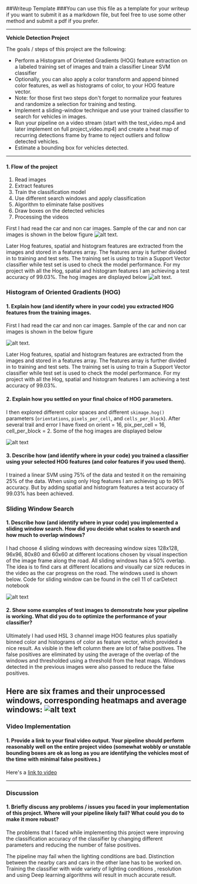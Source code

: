 ##Writeup Template
###You can use this file as a template for your writeup if you want to submit it as a markdown file, but feel free to use some other method and submit a pdf if you prefer.

---

**Vehicle Detection Project**

The goals / steps of this project are the following:

* Perform a Histogram of Oriented Gradients (HOG) feature extraction on a labeled training set of images and train a classifier Linear SVM classifier
* Optionally, you can also apply a color transform and append binned color features, as well as histograms of color, to your HOG feature vector.
* Note: for those first two steps don't forget to normalize your features and randomize a selection for training and testing.
* Implement a sliding-window technique and use your trained classifier to search for vehicles in images.
* Run your pipeline on a video stream (start with the test_video.mp4 and later implement on full project_video.mp4) and create a heat map of recurring detections frame by frame to reject outliers and follow detected vehicles.
* Estimate a bounding box for vehicles detected.

[//]: # (Image References)
[image1]: https://github.com/willofdiamond/Vehicle-Detection/blob/master/sampleimages.png

[image2]: https://github.com/willofdiamond/Vehicle-Detection/blob/master/Hogimages.png
[image3]: https://github.com/willofdiamond/Vehicle-Detection/blob/master/slidingwindows.png
[image4]: https://github.com/willofdiamond/Vehicle-Detection/blob/master/averagewindows.png
[link to video]: https://github.com/willofdiamond/Vehicle-Detection/blob/master/project_video_result%20.mp4 "Video"



---


#### 1. Flow of the project
1. Read images
2. Extract features
3. Train the classification model
4. Use different search windows and apply classification
5. Algorithm to eliminate false positives
7. Draw boxes on the detected vehicles
6. Processing the videos



First I had read the car and non car images. Sample of the car and non car images is shown in the below figure ![alt text][image1].

Later Hog features, spatial and histogram features are extracted from the images and stored in a features array. The features array is further divided in to training and test sets. The training set is using to train a Support Vector classifier while test set is used to check the model performance. For my project with all the Hog, spatial and histogram features I am achieving a test accuracy of 99.03%.  The hog images are displayed below ![alt text][image2].






### Histogram of Oriented Gradients (HOG)

#### 1. Explain how (and identify where in your code) you extracted HOG features from the training images.

First I had read the car and non car images. Sample of the car and non car images is shown in the below figure

![alt text][image1].

Later Hog features, spatial and histogram features are extracted from the images and stored in a features array. The features array is further divided in to training and test sets. The training set is using to train a Support Vector classifier while test set is used to check the model performance. For my project with all the Hog, spatial and histogram features I am achieving a test accuracy of 99.03%.  



#### 2. Explain how you settled on your final choice of HOG parameters.

I then explored different color spaces and different `skimage.hog()` parameters (`orientations`, `pixels_per_cell`, and `cells_per_block`). After several trail and error I have fixed on  orient = 16, pix_per_cell = 16, cell_per_block = 2. Some of the hog images are displayed below


![alt text][image2]

#### 3. Describe how (and identify where in your code) you trained a classifier using your selected HOG features (and color features if you used them).

I trained a linear SVM using 75% of the data and tested it on the remaining 25% of the data. When using only Hog features I am achieving up to 96% accuracy. But by adding spatial and histogram features a test accuracy of 99.03% has been achieved.

### Sliding Window Search

#### 1. Describe how (and identify where in your code) you implemented a sliding window search.  How did you decide what scales to search and how much to overlap windows?

 I had choose 4 sliding windows with decreasing window sizes 128x128, 96x96, 80x80 and 60x60 at different locations chosen by visual inspection of the image frame along the road. All sliding windows has a 50% overlap. The idea is to find cars at different locations and visually car size reduces in the video as the car progress on the road. The windows used is shown below. Code for sliding window can be found in the cell 11 of carDetect notebook

![alt text][image3]

#### 2. Show some examples of test images to demonstrate how your pipeline is working.  What did you do to optimize the performance of your classifier?

Ultimately I had used HSL 3 channel image HOG features plus spatially binned color and histograms of color as feature vector, which provided a nice result. As visible in the left column there are lot of false positives. The false positives are eliminated by using the average of the overlap of the windows and thresholded using a threshold from the heat maps. Windows detected in the previous images were also passed to reduce the false positives.


Here are six frames and their unprocessed windows, corresponding heatmaps and average windows:
![alt text][image4]
---

### Video Implementation

#### 1. Provide a link to your final video output.  Your pipeline should perform reasonably well on the entire project video (somewhat wobbly or unstable bounding boxes are ok as long as you are identifying the vehicles most of the time with minimal false positives.)
Here's a [link to video]


---

### Discussion

#### 1. Briefly discuss any problems / issues you faced in your implementation of this project.  Where will your pipeline likely fail?  What could you do to make it more robust?

The problems that I faced while implementing this project were improving the classification accuracy of the classifier by changing different parameters and reducing the number of false positives.

The pipeline may fail when the lighting conditions are bad. Distinction between the nearby cars  and cars in the other lane has to be worked on. Training the classifier with wide variety of lighting conditions , resolution and using Deep learning algorithms will result in much accurate result.
